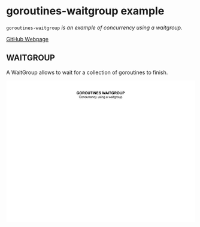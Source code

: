 # goroutines-waitgroup example

`goroutines-waitgroup`  _is an example of
concurrency using a waitgroup._

[GitHub Webpage](https://jeffdecola.github.io/my-go-examples/)

## WAITGROUP

A WaitGroup allows to wait for a collection of goroutines to finish.

![IMAGE - goroutines-waitgroup - IMAGE](../../docs/pics/goroutines-waitgroup.jpg)
